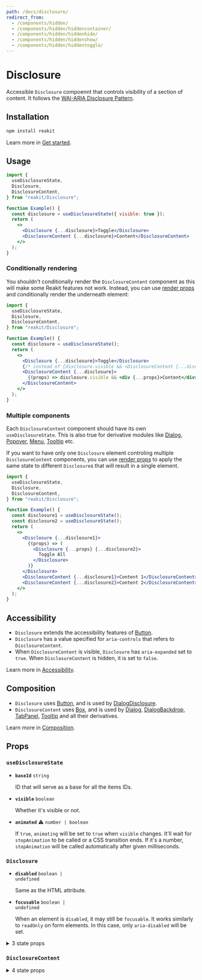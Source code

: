 ```yaml
---
path: /docs/disclosure/
redirect_from:
  - /components/hidden/
  - /components/hidden/hiddencontainer/
  - /components/hidden/hiddenhide/
  - /components/hidden/hiddenshow/
  - /components/hidden/hiddentoggle/
---
```


# Disclosure

Accessible `Disclosure` compoennt that controls visibility of a section of content. It follows the [WAI-ARIA Disclosure Pattern](https://www.w3.org/TR/wai-aria-practices/#disclosure).

<carbon-ad></carbon-ad>

## Installation

```sh
npm install reakit
```

Learn more in [Get started](/docs/get-started/).

## Usage

```jsx
import {
  useDisclosureState,
  Disclosure,
  DisclosureContent,
} from "reakit/Disclosure";

function Example() {
  const disclosure = useDisclosureState({ visible: true });
  return (
    <>
      <Disclosure {...disclosure}>Toggle</Disclosure>
      <DisclosureContent {...disclosure}>Content</DisclosureContent>
    </>
  );
}
```

### Conditionally rendering

You shouldn't conditionally render the `DisclosureContent` component as this will make some Reakit features not work. Instead, you can use [render props](/docs/composition/#render-props) and conditionally render the underneath element:

```jsx
import {
  useDisclosureState,
  Disclosure,
  DisclosureContent,
} from "reakit/Disclosure";

function Example() {
  const disclosure = useDisclosureState();
  return (
    <>
      <Disclosure {...disclosure}>Toggle</Disclosure>
      {/* instead of {disclosure.visible && <DisclosureContent {...disclosure}>Content</DisclosureContent>} */}
      <DisclosureContent {...disclosure}>
        {(props) => disclosure.visible && <div {...props}>Content</div>}
      </DisclosureContent>
    </>
  );
}
```

### Multiple components

Each `DisclosureContent` component should have its own `useDisclosureState`. This is also true for derivative modules like [Dialog](/docs/dialog/), [Popover](/docs/popover/), [Menu](/docs/menu/), [Tooltip](/docs/tooltip/) etc.

If you want to have only one `Disclosure` element controling multiple `DisclosureContent` components, you can use [render props](/docs/composition/#render-props) to apply the same state to different `Disclosure`s that will result in a single element.

```jsx
import {
  useDisclosureState,
  Disclosure,
  DisclosureContent,
} from "reakit/Disclosure";

function Example() {
  const disclosure1 = useDisclosureState();
  const disclosure2 = useDisclosureState();
  return (
    <>
      <Disclosure {...disclosure1}>
        {(props) => (
          <Disclosure {...props} {...disclosure2}>
            Toggle All
          </Disclosure>
        )}
      </Disclosure>
      <DisclosureContent {...disclosure1}>Content 1</DisclosureContent>
      <DisclosureContent {...disclosure2}>Content 2</DisclosureContent>
    </>
  );
}
```

## Accessibility

- `Disclosure` extends the accessibility features of [Button](/docs/button/#accessibility).
- `Disclosure` has a value specified for `aria-controls` that refers to `DisclosureContent`.
- When `DisclosureContent` is visible, `Disclosure` has `aria-expanded` set to `true`. When `DisclosureContent` is hidden, it is set to `false`.

Learn more in [Accessibility](/docs/accessibility/).

## Composition

- `Disclosure` uses [Button](/docs/button/), and is used by [DialogDisclosure](/docs/dialog/).
- `DisclosureContent` uses [Box](/docs/box/), and is used by [Dialog](/docs/dialog/), [DialogBackdrop](/docs/dialog/), [TabPanel](/docs/tab/), [Tooltip](/docs/tooltip/) and all their derivatives.

Learn more in [Composition](/docs/composition/#props-hooks).

## Props

<!-- Automatically generated -->

### `useDisclosureState`

- **`baseId`**
  <code>string</code>

  ID that will serve as a base for all the items IDs.

- **`visible`**
  <code>boolean</code>

  Whether it's visible or not.

- **`animated`** <span title="Experimental">⚠️</span>
  <code>number | boolean</code>

  If `true`, `animating` will be set to `true` when `visible` changes.
It'll wait for `stopAnimation` to be called or a CSS transition ends.
If it's a number, `stopAnimation` will be called automatically after
given milliseconds.

### `Disclosure`

- **`disabled`**
  <code>boolean | undefined</code>

  Same as the HTML attribute.

- **`focusable`**
  <code>boolean | undefined</code>

  When an element is `disabled`, it may still be `focusable`. It works
similarly to `readOnly` on form elements. In this case, only
`aria-disabled` will be set.

<details><summary>3 state props</summary>

> These props are returned by the state hook. You can spread them into this component (`{...state}`) or pass them separately. You can also provide these props from your own state logic.

- **`visible`**
  <code>boolean</code>

  Whether it's visible or not.

- **`baseId`**
  <code>string</code>

  ID that will serve as a base for all the items IDs.

- **`toggle`**
  <code>() =&#62; void</code>

  Toggles the `visible` state

</details>

### `DisclosureContent`

<details><summary>4 state props</summary>

> These props are returned by the state hook. You can spread them into this component (`{...state}`) or pass them separately. You can also provide these props from your own state logic.

- **`baseId`**
  <code>string</code>

  ID that will serve as a base for all the items IDs.

- **`visible`**
  <code>boolean</code>

  Whether it's visible or not.

- **`animated`** <span title="Experimental">⚠️</span>
  <code>number | boolean</code>

  If `true`, `animating` will be set to `true` when `visible` changes.
It'll wait for `stopAnimation` to be called or a CSS transition ends.
If it's a number, `stopAnimation` will be called automatically after
given milliseconds.

- **`stopAnimation`** <span title="Experimental">⚠️</span>
  <code>() =&#62; void</code>

  Stops animation. It's called automatically if there's a CSS transition.
It's called after given milliseconds if `animated` is a number.

</details>
